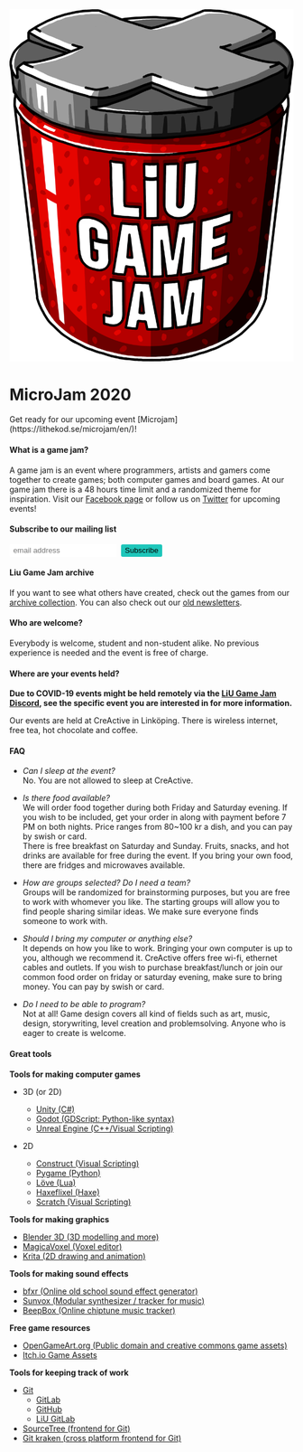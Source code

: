 <img src="/static/img/logga.png" alt="LiU Game Jam" id="gamejam-logo">
<h1>MicroJam 2020</h1>
Get ready for our upcoming event [Microjam](https://lithekod.se/microjam/en/)!

<h4 class="highlight">What is a game jam?</h4>

A game jam is an event where programmers, artists and gamers come together to create games; both computer games and board games.
At our game jam there is a 48 hours time limit and a randomized theme for inspiration.
Visit our [Facebook page](https://www.facebook.com/liugamejam/) or follow us on [Twitter](https://twitter.com/LiuGameJam) for upcoming events!

<!-- Begin Mailchimp Signup Form -->
<style>
    #mc-embedded-subscribe {
        background-color: #1ec6ba;
        display: inline-block;
        border: none;
        border-radius: 3px;
        padding: 0.25em 0.5em;
    }
    div.clear, .mc-field-group {
        display: inline-block;
    }
    #mce-EMAIL {
        border: none;
        border-radius: 2px;
        padding: 0.25em 0.5em;
    }
</style>
<div id="mc_embed_signup">
<form action="https://liugamejam.us12.list-manage.com/subscribe/post?u=092a6fffba8f6063437a51495&amp;id=c3863c4bf5" method="post" id="mc-embedded-subscribe-form" name="mc-embedded-subscribe-form" class="validate" target="_blank" novalidate>
    <div id="mc_embed_signup_scroll">
        <h4 class="highlight">Subscribe to our mailing list</h4>
        <div class="mc-field-group">
	    <input type="email" value="" name="EMAIL" class="required email" id="mce-EMAIL" placeholder="email address">
        </div>
	<div id="mce-responses" class="clear">
		<div class="response" id="mce-error-response" style="display:none"></div>
		<div class="response" id="mce-success-response" style="display:none"></div>
	</div>    <!-- real people should not fill this in and expect good things - do not remove this or risk form bot signups-->
    <div style="position: absolute; left: -5000px;" aria-hidden="true"><input type="text" name="b_092a6fffba8f6063437a51495_c3863c4bf5" tabindex="-1" value=""></div>
    <div class="clear"><input type="submit" value="Subscribe" name="subscribe" id="mc-embedded-subscribe" class="button"></div>
    </div>
</form>
</div>

<!--End mc_embed_signup-->

<h4 class="highlight">Liu Game Jam archive</h4>

If you want to see what others have created, check out the games from our [archive collection](https://itch.io/c/64050/liu-game-jam). You can also check out our [old newsletters](http://us12.campaign-archive2.com/home/?u=092a6fffba8f6063437a51495&id=c3863c4bf5).

<h4 class="highlight">Who are welcome?</h4>

Everybody is welcome, student and non-student alike. No previous experience is needed and the event is free of charge.

<h4 class="highlight">Where are your events held?</h4>

**Due to COVID-19 events might be held remotely via the [LiU Game Jam Discord](https://discord.gg/eHgXYMS), see the specific event you are interested in for more information.**

Our events are held at CreActive in Linköping. There is wireless internet, free tea, hot chocolate and coffee.

<h4 class="highlight">FAQ</h4>

- <em class="highlight">Can I sleep at the event?</em> <br>
No. You are not allowed to sleep at CreActive.

- <em class="highlight">Is there food available?</em> <br>
We will order food together during both Friday and Saturday evening. If you wish to be included, get your order in along with payment before 7 PM on both nights. Price ranges from 80~100 kr a dish, and you can pay by swish or card. <br>
There is free breakfast on Saturday and Sunday. Fruits, snacks, and hot drinks are available for free during the event. If you bring your own food, there are fridges and microwaves available.

- <em class="highlight">How are groups selected? Do I need a team?</em> <br>
Groups will be randomized for brainstorming purposes, but you are free to work with whomever you like. The starting groups will allow you to find people sharing similar ideas. We make sure everyone finds someone to work with.

- <em class="highlight">Should I bring my computer or anything else?</em> <br>
It depends on how you like to work. Bringing your own computer is up to you, although we recommend it. CreActive offers free wi-fi, ethernet cables and outlets. If you wish to purchase breakfast/lunch or join our common food order on friday or saturday evening, make sure to bring money. You can pay by swish or card.

- <em class="highlight">Do I need to be able to program?</em> <br>
Not at all! Game design covers all kind of fields such as art, music, design, storywriting, level creation and problemsolving. Anyone who is eager to create is welcome.

<h4 class="highlight">Great tools</h4>

**Tools for making computer games**

- 3D (or 2D) 
    - [Unity (C#)](http://unity3d.com/)
	- [Godot (GDScript: Python-like syntax)](https://godotengine.org/)
	- [Unreal Engine (C++/Visual Scripting)](https://www.unrealengine.com/)

- 2D
    - [Construct (Visual Scripting)](https://www.scirra.com/)
	- [Pygame (Python)](http://www.pygame.org/)
	- [Löve (Lua)](https://love2d.org/)
	- [Haxeflixel (Haxe)](http://haxeflixel.com/)
	- [Scratch (Visual Scripting)](https://scratch.mit.edu/)

**Tools for making graphics**

- [Blender 3D (3D modelling and more)](https://www.blender.org/)
- [MagicaVoxel (Voxel editor)](https://ephtracy.github.io/)
- [Krita (2D drawing and animation)](https://krita.org/)

**Tools for making sound effects**

- [bfxr (Online old school sound effect generator)](http://www.bfxr.net/)
- [Sunvox (Modular synthesizer / tracker for music)](http://www.warmplace.ru/soft/sunvox/)
- [BeepBox (Online chiptune music tracker)](http://www.beepbox.co/)

**Free game resources**

- [OpenGameArt.org (Public domain and creative commons game assets)](http://opengameart.org/)
- [Itch.io Game Assets](https://itch.io/game-assets)

**Tools for keeping track of work**

- [Git](https://git-scm.com/)
	- [GitLab](http://gitlab.com/)
	- [GitHub](http://github.com/)
	- [LiU GitLab](https://gitlab.liu.se/)
- [SourceTree (frontend for Git)](https://www.sourcetreeapp.com/)
- [Git kraken (cross platform frontend for Git)](https://www.gitkraken.com/)
